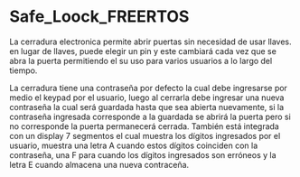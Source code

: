 # Safe_Loock_FREERTOS

La cerradura electronica permite abrir puertas sin necesidad de usar llaves. en lugar de llaves, puede elegir un pin y este cambiará cada vez que se abra la puerta permitiendo el su uso para varios usuarios a lo largo del tiempo.

La cerradura tiene una contraseña por defecto la cual debe ingresarse por medio el keypad por el usuario, luego al cerrarla debe ingresar una nueva contraseña la cual será guardada hasta que sea abierta nuevamente, si la contraseña ingresada corresponde a la guardada se abrirá la puerta pero si no corresponde la puerta permanecerá cerrada. También está integrada con un display 7 segmentos el cual muestra los dígitos ingresados por el usuario, muestra una letra A cuando   estos dígitos coinciden con la contraseña, una F para cuando los dígitos ingresados son erróneos y la letra E cuando almacena una nueva contraceña.

